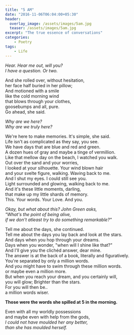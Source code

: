 ```yaml
---
title: "5 AM"
date: "2016-11-06T06:04:00+05:30"
header:
  overlay_image: /assets/images/5am.jpg
  teaser: /assets/images/5am.jpg
excerpt: "The true essence of conversations"
categories:
    - Poetry
tags:
    - Life
---
```


_Hear. Hear me out, will you?_  
_I have a question. Or two._  
  
And she rolled over, without hesitation,  
her face half buried in her pillow;  
And motioned with a smile  
like the cold morning wind   
that blows through your clothes,  
goosebumps and all, pure.  
Go ahead, she said.  
  
_Why are we here?_  
_Why are we truly here?_  
  
We're here to make memories. It's simple, she said.  
Life isn't as complicated as they say, you see.  
We have days that are blue and red and green.  
A dozen hues of gray and maybe a tinge of vermillion.  
Like that mellow day on the beach, I watched you walk.  
Out over the sand and your worries,   
I looked at your silhouette. Your wind blown hair  
and your svelte figure, walking. Waving back to me.  
And I shut my eyes. I could still see you.  
Light surrounded and glowing, walking back to me.  
And it's these little moments, darling,  
that make up my little shards of memory.  
This. Your words. Your Love. And you.  
  
_Okay, but what about this? John Green asks,_  
_"What's the point of being alive,_  
_if we don't atleast try to do something remarkable?"_  
  
Tell me about the days, she continued.  
Tell me about the days you lay back and look at the stars.  
And days when you hop through your dreams.  
Days when you wonder, "when will I shine like that?"  
And I'll give you the clichéd answer, dear mine.  
The answer is at the back of a book, literally and figuratively.  
You're separated by only a million words.  
And you might have to swim through these million words.  
or maybe even a million more.  
But when you reach your dream, and you certainly will,  
you will glow; Brighter than the stars.  
For you will then be..   
a million words wiser.  
  
__Those were the words she spilled at 5 in the morning.__   
  
Even with all my worldly possessions  
and maybe even with help from the gods,  
_I could not have moulded her any better,_  
_than she has moulded herself._
